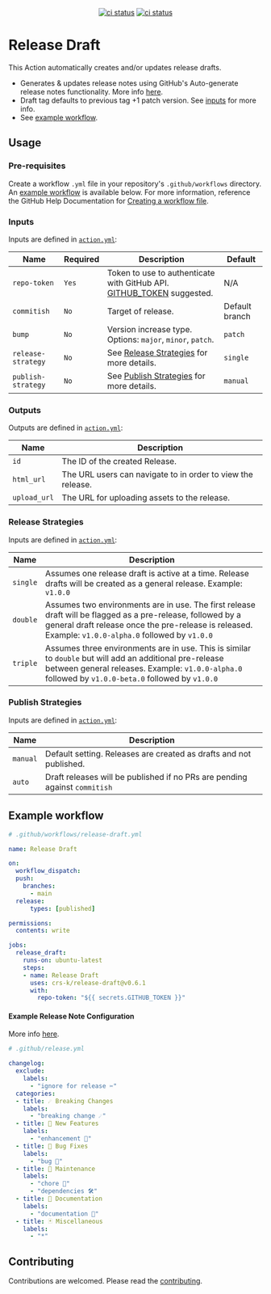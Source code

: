 <p align="center">
  <a href="https://github.com/crs-k/release-draft/actions"><img alt="ci status" src="https://github.com/crs-k/release-draft/actions/workflows/ci.yml/badge.svg"></a>
  <a href="https://github.com/crs-k/release-draft/actions"><img alt="ci status" src="https://github.com/crs-k/release-draft/actions/workflows/codeql-analysis.yml/badge.svg"></a>
</p>

# Release Draft

This Action automatically creates and/or updates release drafts.
* Generates & updates release notes using GitHub's Auto-generate release notes functionality. More info [here](https://docs.github.com/en/repositories/releasing-projects-on-github/automatically-generated-release-notes).
* Draft tag defaults to previous tag +1 patch version. See [inputs](https://github.com/crs-k/release-draft#inputs) for more info.
* See [example workflow](https://github.com/crs-k/release-draft#example-workflow).

## Usage

### Pre-requisites
Create a workflow `.yml` file in your repository's `.github/workflows` directory. An [example workflow](#example-workflow) is available below. For more information, reference the GitHub Help Documentation for [Creating a workflow file](https://help.github.com/en/articles/configuring-a-workflow#creating-a-workflow-file).

### Inputs
Inputs are defined in [`action.yml`](action.yml):

| Name | Required | Description | Default |
| ---- | -------- | ----------- | ------- |
| `repo-token` | `Yes`| Token to use to authenticate with GitHub API. [GITHUB_TOKEN](https://docs.github.com/en/actions/security-guides/automatic-token-authentication#about-the-github_token-secret) suggested. | N/A |
| `commitish` | `No` | Target of release. | Default branch |
| `bump` | `No` | Version increase type. Options: `major`, `minor`, `patch`. | `patch`
| `release-strategy` | `No` | See [Release Strategies](#release-strategies) for more details. | `single`
| `publish-strategy` | `No` | See [Publish Strategies](#publish-strategies) for more details. | `manual`

### Outputs
Outputs are defined in [`action.yml`](action.yml):

| Name | Description |
| ---- | ----------- |
| `id` | The ID of the created Release. |
| `html_url` | The URL users can navigate to in order to view the release. |
| `upload_url` | The URL for uploading assets to the release. |

### Release Strategies
Inputs are defined in [`action.yml`](action.yml):

| Name | Description |
| ---- | ----------- |
| `single` | Assumes one release draft is active at a time. Release drafts will be created as a general release. Example: `v1.0.0` |
| `double` | Assumes two environments are in use. The first release draft will be flagged as a pre-release, followed by a general draft release once the pre-release is released. Example: `v1.0.0-alpha.0` followed by `v1.0.0` |
| `triple` | Assumes three environments are in use. This is similar to `double` but will add an additional pre-release between general releases. Example: `v1.0.0-alpha.0` followed by `v1.0.0-beta.0` followed by `v1.0.0` |

### Publish Strategies
Inputs are defined in [`action.yml`](action.yml):

| Name | Description |
| ---- | ----------- |
| `manual` | Default setting. Releases are created as drafts and not published. |
| `auto` | Draft releases will be published if no PRs are pending against `commitish`  |

## Example workflow

```yaml
# .github/workflows/release-draft.yml

name: Release Draft

on:
  workflow_dispatch:
  push:
    branches:
      - main
  release:
      types: [published]

permissions:
  contents: write

jobs:
  release_draft:
    runs-on: ubuntu-latest
    steps:
    - name: Release Draft
      uses: crs-k/release-draft@v0.6.1
      with:
        repo-token: "${{ secrets.GITHUB_TOKEN }}"
```
#### Example Release Note Configuration

More info [here](https://docs.github.com/en/repositories/releasing-projects-on-github/automatically-generated-release-notes#configuring-automatically-generated-release-notes).

```yaml
# .github/release.yml

changelog:
  exclude:
    labels:
      - "ignore for release ✂️"
  categories:
  - title: ☄️ Breaking Changes
    labels:
      - "breaking change ☄️"
  - title: 🎉 New Features 
    labels:
      - "enhancement 💎"
  - title: 🐛 Bug Fixes
    labels:
      - "bug 🐛"
  - title: 🧰 Maintenance
    labels: 
      - "chore 🧹"
      - "dependencies 🛠"
  - title: 📓 Documentation
    labels: 
      - "documentation 📓"
  - title: 🃏 Miscellaneous
    labels:
      - "*"
```

## Contributing
Contributions are welcomed. Please read the [contributing](https://github.com/crs-k/release-draft/blob/main/CONTRIBUTING.md).
